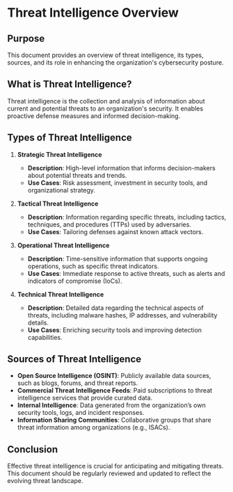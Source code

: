 # Threat Intelligence Overview

## Purpose
This document provides an overview of threat intelligence, its types, sources, and its role in enhancing the organization's cybersecurity posture.

## What is Threat Intelligence?
Threat intelligence is the collection and analysis of information about current and potential threats to an organization's security. It enables proactive defense measures and informed decision-making.

## Types of Threat Intelligence
1. **Strategic Threat Intelligence**
   - **Description**: High-level information that informs decision-makers about potential threats and trends.
   - **Use Cases**: Risk assessment, investment in security tools, and organizational strategy.

2. **Tactical Threat Intelligence**
   - **Description**: Information regarding specific threats, including tactics, techniques, and procedures (TTPs) used by adversaries.
   - **Use Cases**: Tailoring defenses against known attack vectors.

3. **Operational Threat Intelligence**
   - **Description**: Time-sensitive information that supports ongoing operations, such as specific threat indicators.
   - **Use Cases**: Immediate response to active threats, such as alerts and indicators of compromise (IoCs).

4. **Technical Threat Intelligence**
   - **Description**: Detailed data regarding the technical aspects of threats, including malware hashes, IP addresses, and vulnerability details.
   - **Use Cases**: Enriching security tools and improving detection capabilities.

## Sources of Threat Intelligence
- **Open Source Intelligence (OSINT)**: Publicly available data sources, such as blogs, forums, and threat reports.
- **Commercial Threat Intelligence Feeds**: Paid subscriptions to threat intelligence services that provide curated data.
- **Internal Intelligence**: Data generated from the organization’s own security tools, logs, and incident responses.
- **Information Sharing Communities**: Collaborative groups that share threat information among organizations (e.g., ISACs).

## Conclusion
Effective threat intelligence is crucial for anticipating and mitigating threats. This document should be regularly reviewed and updated to reflect the evolving threat landscape.
